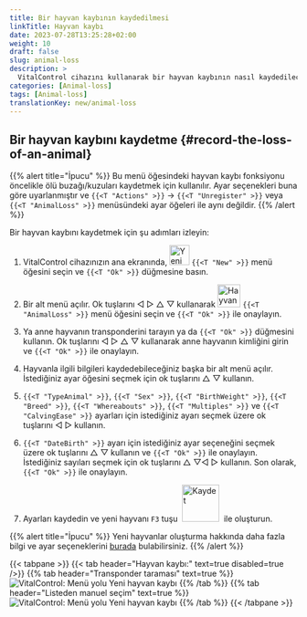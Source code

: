 ```yaml
---
title: Bir hayvan kaybının kaydedilmesi
linkTitle: Hayvan kaybı
date: 2023-07-28T13:25:28+02:00
weight: 10
draft: false
slug: animal-loss
description: >
  VitalControl cihazını kullanarak bir hayvan kaybının nasıl kaydedileceği.
categories: [Animal-loss]
tags: [Animal-loss]
translationKey: new/animal-loss
---
```

## Bir hayvan kaybını kaydetme {#record-the-loss-of-an-animal}

{{% alert title="İpucu" %}}
Bu menü öğesindeki hayvan kaybı fonksiyonu öncelikle ölü buzağı/kuzuları kaydetmek için kullanılır. Ayar seçenekleri buna göre uyarlanmıştır ve `{{<T "Actions" >}}` -> `{{<T "Unregister" >}}` veya `{{<T "AnimalLoss" >}}` menüsündeki ayar öğeleri ile aynı değildir.
{{% /alert %}}

Bir hayvan kaybını kaydetmek için şu adımları izleyin:

1. VitalControl cihazınızın ana ekranında, <img src="/icons/main/new-animal.svg" width="35" align="bottom" alt="Yeni hayvan" /> `{{<T "New" >}}` menü öğesini seçin ve `{{<T "Ok" >}}` düğmesine basın.

2. Bir alt menü açılır. Ok tuşlarını ◁ ▷ △ ▽ kullanarak <img src="/icons/main/stillbirth.svg" width="40" align="bottom" alt="Hayvan kaybı" /> `{{<T "AnimalLoss" >}}` menü öğesini seçin ve `{{<T "Ok" >}}` ile onaylayın.

3. Ya anne hayvanın transponderini tarayın ya da `{{<T "Ok" >}}` düğmesini kullanın. Ok tuşlarını ◁ ▷ △ ▽ kullanarak anne hayvanın kimliğini girin ve `{{<T "Ok" >}}` ile onaylayın.

4. Hayvanla ilgili bilgileri kaydedebileceğiniz başka bir alt menü açılır. İstediğiniz ayar öğesini seçmek için ok tuşlarını △ ▽ kullanın.

5. `{{<T "TypeAnimal" >}}`, `{{<T "Sex" >}}`, `{{<T "BirthWeight" >}}`, `{{<T "Breed" >}}`, `{{<T "Whereabouts" >}}`, `{{<T "Multiples" >}}` ve `{{<T "CalvingEase" >}}` ayarları için istediğiniz ayarı seçmek üzere ok tuşlarını ◁ ▷ kullanın.

6. `{{<T "DateBirth" >}}` ayarı için istediğiniz ayar seçeneğini seçmek üzere ok tuşlarını △ ▽ kullanın ve `{{<T "Ok" >}}` ile onaylayın. İstediğiniz sayıları seçmek için ok tuşlarını △ ▽◁ ▷ kullanın. Son olarak, `{{<T "Ok" >}}` ile onaylayın.

7. Ayarları kaydedin ve yeni hayvanı `F3` tuşu &nbsp;<img src="/icons/footer/save_exit.svg" width="65" align="bottom" alt="Kaydet" />&nbsp; ile oluşturun.

{{% alert title="İpucu" %}}
Yeni hayvanlar oluşturma hakkında daha fazla bilgi ve ayar seçeneklerini [burada](../../settings/animal-registration/) bulabilirsiniz.
{{% /alert %}}

{{< tabpane >}}
{{< tab header="Hayvan kaybı:" text=true disabled=true />}}
{{% tab header="Transponder taraması" text=true %}}
![VitalControl: Menü yolu Yeni hayvan kaybı](../images/animalloss-scan.png "Bir hayvanın kaybını kaydet")
{{% /tab %}}
{{% tab header="Listeden manuel seçim" text=true %}}
![VitalControl: Menü yolu Yeni hayvan kaybı](../images/animalloss.png "Bir hayvanın kaybını kaydet")
{{% /tab %}}
{{< /tabpane >}}
